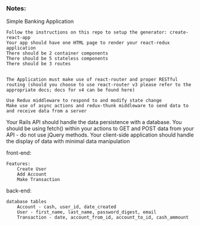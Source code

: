 ### Notes:

Simple Banking Application






    Follow the instructions on this repo to setup the generator: create-react-app
    Your app should have one HTML page to render your react-redux application
    There should be 2 container components
    There should be 5 stateless components
    There should be 3 routes


    The Application must make use of react-router and proper RESTful routing (should you choose to use react-router v3 please refer to the appropriate docs; docs for v4 can be found here)

    Use Redux middleware to respond to and modify state change
    Make use of async actions and redux-thunk middleware to send data to and receive data from a server
Your Rails API should handle the data persistence with a database. You should be using fetch() within your actions to GET and POST data from your API - do not use jQuery methods.
Your client-side application should handle the display of data with minimal data manipulation




front-end:

    Features:
        Create User
        Add Account
        Make Transaction



back-end:

    database tables
        Account - cash, user_id, date_created
        User - first_name, last_name, password_digest, email
        Transaction - date, account_from_id, account_to_id, cash_ammount
        

        